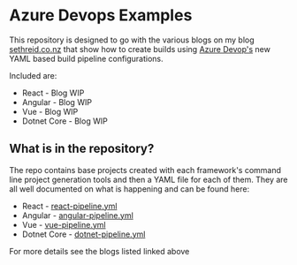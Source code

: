 # Azure Devops Examples

This repository is designed to go with the various blogs on my blog [sethreid.co.nz](https://sethreid.co.nz) that show 
how to create builds using [Azure Devop's](https://azure.microsoft.com/en-us/services/devops/pipelines/) new YAML based build pipeline configurations.

Included are:

- React - Blog WIP
- Angular - Blog WIP
- Vue - Blog WIP
- Dotnet Core - Blog WIP

## What is in the repository?

The repo contains base projects created with each framework's command line project generation tools and then a YAML file for each of them. They are all well documented on what is happening and can be found here:

- React - [react-pipeline.yml](./react-pipeline.yml)
- Angular - [angular-pipeline.yml](./angular-pipeline.yml)
- Vue - [vue-pipeline.yml](./vue-pipeline.yml)
- Dotnet Core - [dotnet-pipeline.yml](./react-pipeline.yml)

For more details see the blogs listed linked above